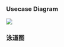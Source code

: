 ### Usecase Diagram  
![](https://raw.githubusercontent.com/sysucodingfarmers/MakeMoney/master/doc/Documents/pictures/new-usecase.jpg)  

### 泳道图               
